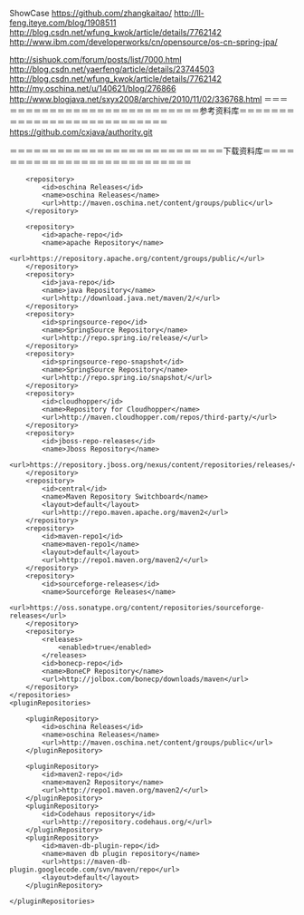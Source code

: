 ShowCase
https://github.com/zhangkaitao/
http://ll-feng.iteye.com/blog/1908511
http://blog.csdn.net/wfung_kwok/article/details/7762142
http://www.ibm.com/developerworks/cn/opensource/os-cn-spring-jpa/

http://sishuok.com/forum/posts/list/7000.html
http://blog.csdn.net/yaerfeng/article/details/23744503
http://blog.csdn.net/wfung_kwok/article/details/7762142
http://my.oschina.net/u/140621/blog/276866
http://www.blogjava.net/sxyx2008/archive/2010/11/02/336768.html
＝＝＝＝＝＝＝＝＝＝＝＝＝＝＝＝＝＝＝＝＝＝＝＝＝＝＝参考资料库＝＝＝＝＝＝＝＝＝＝＝＝＝＝＝＝＝＝＝＝＝＝＝＝＝＝＝
https://github.com/cxjava/authority.git

＝＝＝＝＝＝＝＝＝＝＝＝＝＝＝＝＝＝＝＝＝＝＝＝＝＝＝下载资料库＝＝＝＝＝＝＝＝＝＝＝＝＝＝＝＝＝＝＝＝＝＝＝＝＝＝＝
<repositories>

        <repository>
            <id>oschina Releases</id>
            <name>oschina Releases</name>
            <url>http://maven.oschina.net/content/groups/public</url>
        </repository>

        <repository>
            <id>apache-repo</id>
            <name>apache Repository</name>
            <url>https://repository.apache.org/content/groups/public/</url>
        </repository>
        <repository>
            <id>java-repo</id>
            <name>java Repository</name>
            <url>http://download.java.net/maven/2/</url>
        </repository>
        <repository>
            <id>springsource-repo</id>
            <name>SpringSource Repository</name>
            <url>http://repo.spring.io/release/</url>
        </repository>
        <repository>
            <id>springsource-repo-snapshot</id>
            <name>SpringSource Repository</name>
            <url>http://repo.spring.io/snapshot/</url>
        </repository>
        <repository>
            <id>cloudhopper</id>
            <name>Repository for Cloudhopper</name>
            <url>http://maven.cloudhopper.com/repos/third-party/</url>
        </repository>
        <repository>
            <id>jboss-repo-releases</id>
            <name>Jboss Repository</name>
            <url>https://repository.jboss.org/nexus/content/repositories/releases/</url>
        </repository>
        <repository>
            <id>central</id>
            <name>Maven Repository Switchboard</name>
            <layout>default</layout>
            <url>http://repo.maven.apache.org/maven2</url>
        </repository>
        <repository>
            <id>maven-repo1</id>
            <name>maven-repo1</name>
            <layout>default</layout>
            <url>http://repo1.maven.org/maven2/</url>
        </repository>
        <repository>
            <id>sourceforge-releases</id>
            <name>Sourceforge Releases</name>
            <url>https://oss.sonatype.org/content/repositories/sourceforge-releases</url>
        </repository>
        <repository>
            <releases>
                <enabled>true</enabled>
            </releases>
            <id>bonecp-repo</id>
            <name>BoneCP Repository</name>
            <url>http://jolbox.com/bonecp/downloads/maven</url>
        </repository>
    </repositories>
    <pluginRepositories>

        <pluginRepository>
            <id>oschina Releases</id>
            <name>oschina Releases</name>
            <url>http://maven.oschina.net/content/groups/public</url>
        </pluginRepository>

        <pluginRepository>
            <id>maven2-repo</id>
            <name>maven2 Repository</name>
            <url>http://repo1.maven.org/maven2/</url>
        </pluginRepository>
        <pluginRepository>
            <id>Codehaus repository</id>
            <url>http://repository.codehaus.org/</url>
        </pluginRepository>
        <pluginRepository>
            <id>maven-db-plugin-repo</id>
            <name>maven db plugin repository</name>
            <url>https://maven-db-plugin.googlecode.com/svn/maven/repo</url>
            <layout>default</layout>
        </pluginRepository>

    </pluginRepositories>